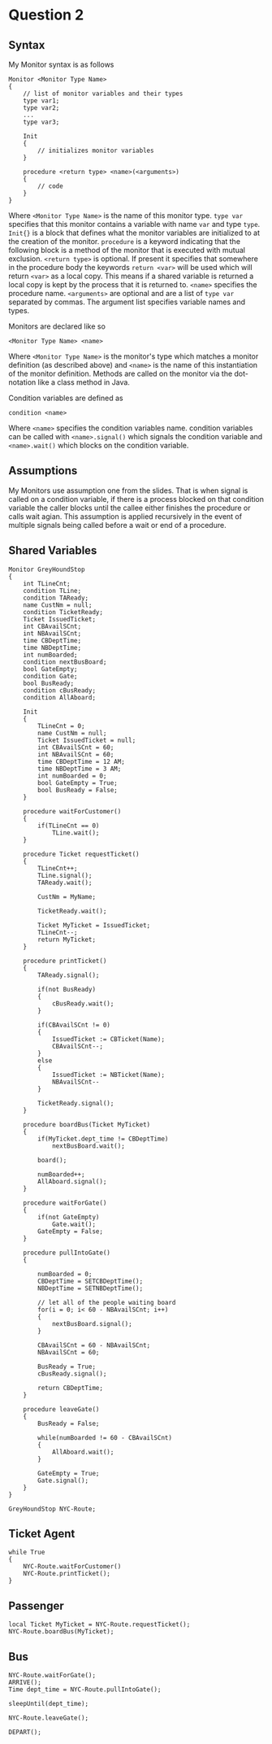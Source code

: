 # Question 2

## Syntax

My Monitor syntax is as follows

```
Monitor <Monitor Type Name>
{
    // list of monitor variables and their types
    type var1;
    type var2;
    ...
    type var3;

    Init
    {
        // initializes monitor variables
    }
    
    procedure <return type> <name>(<arguments>)
    {
        // code
    }
}
```

Where `<Monitor Type Name>` is the name of this monitor type. `type var` specifies that this monitor contains a variable with name `var` and type `type`. `Init{}` is a block that defines what the monitor variables are initialized to at the creation of the monitor. `procedure` is a keyword indicating that the following block is a method of the monitor that is executed with mutual exclusion. `<return type>` is optional. If present it specifies that somewhere in the procedure body the keywords `return <var>` will be used which will return `<var>` as a local copy. This means if a shared variable is returned a local copy is kept by the process that it is returned to. `<name>` specifies the procedure name. `<arguments>` are optional and are a list of `type var` separated by commas. The argument list specifies variable names and types.

Monitors are declared like so

```
<Monitor Type Name> <name>
```

Where `<Monitor Type Name>` is the monitor's type which matches a monitor definition (as described above) and `<name>` is the name of this instantiation of the monitor definition. Methods are called on the monitor via the dot-notation like a class method in Java.

Condition variables are defined as

```
condition <name>
```

Where `<name>` specifies the condition variables name. condition variables can be called with `<name>.signal()` which signals the condition variable and `<name>.wait()` which blocks on the condition variable.


## Assumptions

My Monitors use assumption one from the slides.
That is when signal is called on a condition variable, if
there is a process blocked on that condition variable the caller blocks
until the callee either finishes the procedure or calls wait agian. This assumption
is applied recursively in the event of multiple signals being called before a wait or end of a procedure.

## Shared Variables

```
Monitor GreyHoundStop
{
    int TLineCnt;
    condition TLine;
    condition TAReady;
    name CustNm = null;
    condition TicketReady;
    Ticket IssuedTicket;
    int CBAvailSCnt;
    int NBAvailSCnt;
    time CBDeptTime;
    time NBDeptTime;
    int numBoarded;
    condition nextBusBoard;
    bool GateEmpty;
    condition Gate;
    bool BusReady;
    condition cBusReady;
    condition AllAboard;

    Init
    {
        TLineCnt = 0;
        name CustNm = null;
        Ticket IssuedTicket = null;
        int CBAvailSCnt = 60;
        int NBAvailSCnt = 60;
        time CBDeptTime = 12 AM;
        time NBDeptTime = 3 AM;
        int numBoarded = 0;
        bool GateEmpty = True;
        bool BusReady = False;
    }
    
    procedure waitForCustomer()
    {
        if(TLineCnt == 0)
            TLine.wait();
    }
    
    procedure Ticket requestTicket()
    {
        TLineCnt++;
        TLine.signal();
        TAReady.wait();

        CustNm = MyName;

        TicketReady.wait();
        
        Ticket MyTicket = IssuedTicket;
        TLineCnt--;
        return MyTicket;
    }
    
    procedure printTicket()
    {
        TAReady.signal();
            
        if(not BusReady)
        {
            cBusReady.wait();
        }
        
        if(CBAvailSCnt != 0)
        {
            IssuedTicket := CBTicket(Name);
            CBAvailSCnt--;
        }
        else
        {
            IssuedTicket := NBTicket(Name);
            NBAvailSCnt--
        }
        
        TicketReady.signal();
    }
    
    procedure boardBus(Ticket MyTicket)
    {
        if(MyTicket.dept_time != CBDeptTime)
            nextBusBoard.wait();
            
        board();
        
        numBoarded++;
        AllAboard.signal();
    }
    
    procedure waitForGate()
    {
        if(not GateEmpty)
            Gate.wait();
        GateEmpty = False;
    }
    
    procedure pullIntoGate()
    {
    
        numBoarded = 0;
        CBDeptTime = SETCBDeptTime();
        NBDeptTime = SETNBDeptTime();
    
        // let all of the people waiting board
        for(i = 0; i< 60 - NBAvailSCnt; i++)
        {
            nextBusBoard.signal();
        }

        CBAvailSCnt = 60 - NBAvailSCnt;
        NBAvailSCnt = 60;
    
        BusReady = True;
        cBusReady.signal();
        
        return CBDeptTime;
    }
    
    procedure leaveGate()
    {
        BusReady = False;
        
        while(numBoarded != 60 - CBAvailSCnt)
        {
            AllAboard.wait();
        }
        
        GateEmpty = True;
        Gate.signal();
    }
}

```

```
GreyHoundStop NYC-Route;
```

## Ticket Agent

```
while True
{
    NYC-Route.waitForCustomer()
    NYC-Route.printTicket();
}
```

## Passenger

```
local Ticket MyTicket = NYC-Route.requestTicket();
NYC-Route.boardBus(MyTicket);
```

## Bus

```
NYC-Route.waitForGate();
ARRIVE();
Time dept_time = NYC-Route.pullIntoGate();

sleepUntil(dept_time);

NYC-Route.leaveGate();

DEPART();

```
